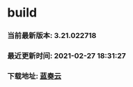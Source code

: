 # build

### 当前最新版本: 3.21.022718
### 最近更新时间: 2021-02-27 18:31:27
### 下载地址: [蓝奏云](https://wwa.lanzous.com/b0d8bblej)

